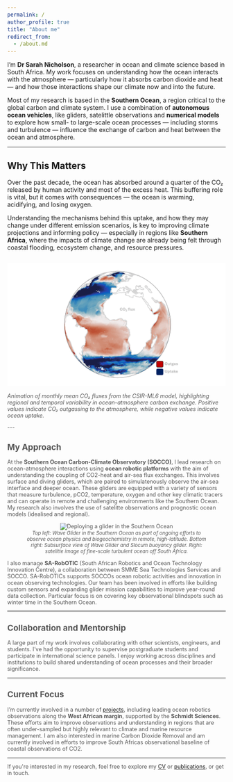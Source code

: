 ```yaml
---
permalink: /
author_profile: true
title: "About me"
redirect_from: 
  - /about.md
---
```


I’m **Dr Sarah Nicholson**, a researcher in ocean and climate science based in South Africa. My work focuses on understanding how the ocean interacts with the atmosphere — particularly how it absorbs carbon dioxide and heat — and how those interactions shape our climate now and into the future.

Most of my research is based in the **Southern Ocean**, a region critical to the global carbon and climate system. I use a combination of **autonomous ocean vehicles**, like gliders, satelittle observations and **numerical models** to explore how small- to large-scale ocean processes — including storms and turbulence — influence the exchange of carbon and heat between the ocean and atmosphere.

---

## Why This Matters
Over the past decade, the ocean has absorbed around a quarter of the CO₂ released by human activity and most of the excess heat. This buffering role is vital, but it comes with consequences — the ocean is warming, acidifying, and losing oxygen.

Understanding the mechanisms behind this uptake, and how they may change under different emission scenarios, is key to improving climate projections and informing policy — especially in regions like **Southern Africa**, where the impacts of climate change are already being felt through coastal flooding, ecosystem change, and resource pressures.
<p align="center">
  <figcaption style="font-size: 0.9em; color: #555;">
  <img src="images/co2_test_annot.gif" alt="CSIR-ML6 CO2 fluxes" style="max-width:100%; margin: 1em 0;">
  <br>
  <em>Animation of monthly mean CO₂ fluxes from the CSIR-ML6 model, highlighting regional and temporal variability in ocean-atmosphere carbon exchange. Positive values indicate CO₂ outgassing to the atmosphere, while negative values indicate ocean uptake.</em>
</p>
---

## My Approach

At the **Southern Ocean Carbon-Climate Observatory (SOCCO)**, I lead research on ocean-atmosphere interactions using **ocean robotic platforms** with the aim of understanding the coupling of CO2-heat and air-sea flux exchanges. This involves surface and diving gliders, which are paired to simulatenously observe the air-sea interface and deeper ocean. These gliders are equipped with a variety of sensors that measure turbulence, pCO2, temperature, oxygen and other key climatic tracers and can operate in remote and challenging environments like the Southern Ocean. My research also involves the use of satelitte observations and prognostic ocean models (idealised and regional).

<figure style="text-align: center;">
  <img src="images/Screenshot 2025-05-19 at 20.02.37.png" alt="Deploying a glider in the Southern Ocean" style="max-width:100%;">
  <figcaption style="font-size: 0.9em; color: #555;">
    <em>Top left: Wave Glider in the Southern Ocean as part of ongoing efforts to observe ocean physics and biogeochemistry in remote, high-latitude. Bottom right: Subsurface view of Wave Glider and Slocum buoyancy glider. Right: satelitte image of fine-scale turbulent ocean off South Africa. </em>
  </figcaption>
</figure>


I also manage **SA-RobOTIC** (South African Robotics and Ocean Technology Innovation Centre), a collaboration between SMME Sea Technologies Services and SOCCO. SA-RobOTICs supports SOCCOs ocean robotic activities and innovation in ocean observing technologies. Our team has been involved in efforts like building custom sensors and expanding glider mission capabilities to improve year-round data collection. Particular focus is on covering key observational blindspots such as winter time in the Southern Ocean.


---

## Collaboration and Mentorship

A large part of my work involves collaborating with other scientists, engineers, and students. I’ve had the opportunity to supervise postgraduate students and participate in international science panels. I enjoy working across disciplines and institutions to build shared understanding of ocean processes and their broader significance.

---

## Current Focus

I’m currently involved in a number of [projects](/projects/), including leading ocean robotics observations along the **West African margin**, supported by the **Schmidt Sciences**. These efforts aim to improve observations and understanding in regions that are often under-sampled but highly relevant to climate and marine resource management. I am also interested in marine Carbon Dioxide Removal and am currently involved in efforts to improve South Africas observational baseline of coastal observations of CO2.

---

If you're interested in my research, feel free to explore my [CV](/cv/) or [publications](/publications/), or get in touch.

